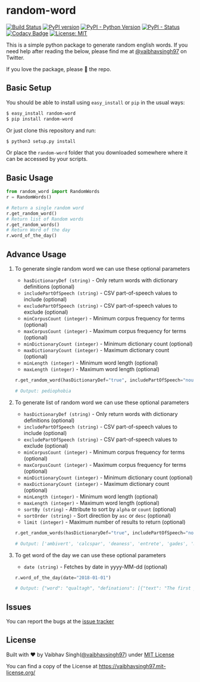 # random-word

[![Build Status](https://travis-ci.org/vaibhavsingh97/random-word.svg?branch=master)](https://travis-ci.org/vaibhavsingh97/random-word)
[![PyPI version](https://badge.fury.io/py/random-word.svg)](https://badge.fury.io/py/random-word)
[![PyPI - Python Version](https://img.shields.io/pypi/pyversions/Django.svg)](https://pypi.org/project/random-word/)
[![PyPI - Status](https://img.shields.io/pypi/status/Django.svg)](https://pypi.org/project/random-word/)
[![Codacy Badge](https://api.codacy.com/project/badge/Grade/d6ff0d51be474f1bb8b031c2c418b541)](https://www.codacy.com/app/vaibhavsingh97/random-word?utm_source=github.com&utm_medium=referral&utm_content=vaibhavsingh97/random-word&utm_campaign=Badge_Grade)
[![License: MIT](https://img.shields.io/badge/License-MIT-blue.svg)](https://vaibhavsingh97.mit-license.org/)

This is a simple python package to generate random english words.
If you need help after reading the below, please find me at [@vaibhavsingh97](https://twitter.com/vaibhavsingh97) on Twitter.

If you love the package, please :star2: the repo.

## Basic Setup

You should be able to install using `easy_install` or `pip` in the usual ways:

```sh
$ easy_install random-word
$ pip install random-word
```

Or just clone this repository and run:

```sh
$ python3 setup.py install
```

Or place the `random-word` folder that you downloaded somewhere where it can be accessed by your scripts.

## Basic Usage

```python
from random_word import RandomWords
r = RandomWords()

# Return a single random word
r.get_random_word()
# Return list of Random words
r.get_random_words()
# Return Word of the day
r.word_of_the_day()
```

## Advance Usage

1.  To generate single random word we can use these optional parameters

    - `hasDictionaryDef (string)` - Only return words with dictionary definitions (optional)
    - `includePartOfSpeech (string)` - CSV part-of-speech values to include (optional)
    - `excludePartOfSpeech (string)` - CSV part-of-speech values to exclude (optional)
    - `minCorpusCount (integer)` - Minimum corpus frequency for terms (optional)
    - `maxCorpusCount (integer)` - Maximum corpus frequency for terms (optional)
    - `minDictionaryCount (integer)` - Minimum dictionary count (optional)
    - `maxDictionaryCount (integer)` - Maximum dictionary count (optional)
    - `minLength (integer)` - Minimum word length (optional)
    - `maxLength (integer)` - Maximum word length (optional)

    ```python
    r.get_random_word(hasDictionaryDef="true", includePartOfSpeech="noun,verb", minCorpusCount=1, maxCorpusCount=10, minDictionaryCount=1, maxDictionaryCount=10, minLength=5, maxLength=10)

    # Output: pediophobia
    ```

2.  To generate list of random word we can use these optional parameters

    - `hasDictionaryDef (string)` - Only return words with dictionary definitions (optional)
    - `includePartOfSpeech (string)` - CSV part-of-speech values to include (optional)
    - `excludePartOfSpeech (string)` - CSV part-of-speech values to exclude (optional)
    - `minCorpusCount (integer)` - Minimum corpus frequency for terms (optional)
    - `maxCorpusCount (integer)` - Maximum corpus frequency for terms (optional)
    - `minDictionaryCount (integer)` - Minimum dictionary count (optional)
    - `maxDictionaryCount (integer)` - Maximum dictionary count (optional)
    - `minLength (integer)` - Minimum word length (optional)
    - `maxLength (integer)` - Maximum word length (optional)
    - `sortBy (string)` - Attribute to sort by `alpha` or `count` (optional)
    - `sortOrder (string)` - Sort direction by `asc` or `desc` (optional)
    - `limit (integer)` - Maximum number of results to return (optional)

    ```python
    r.get_random_words(hasDictionaryDef="true", includePartOfSpeech="noun,verb", minCorpusCount=1, maxCorpusCount=10, minDictionaryCount=1, maxDictionaryCount=10, minLength=5, maxLength=10, sortBy="alpha", sortOrder="asc", limit=15)

    # Output: ['ambivert', 'calcspar', 'deaness', 'entrete', 'gades', 'monkeydom', 'outclimbed', 'outdared', 'pistoleers', 'redbugs', 'snake-line', 'subrules', 'subtrends', 'torenia', 'unhides']
    ```

3.  To get word of the day we can use these optional parameters

    - `date (string)` - Fetches by date in yyyy-MM-dd (optional)

    ```python
    r.word_of_the_day(date="2018-01-01")

    # Output: {"word": "qualtagh", "definations": [{"text": "The first person one encounters, either after leaving one\'s home or (sometimes) outside one\'s home, especially on New Year\'s Day.", "source": "wiktionary", "partOfSpeech": "noun"}, {"text": "A Christmas or New Year\'s ceremony, in the Isle of Man; one who takes part in the ceremony. See the first extract.", "source": "century", "partOfSpeech": "noun"}]}
    ```

## Issues

You can report the bugs at the [issue tracker](https://github.com/vaibhavsingh97/random-word/issues)

## License

Built with ♥ by Vaibhav Singh([@vaibhavsingh97](https://github.com/vaibhavsingh97)) under [MIT License](https://vaibhavsingh97.mit-license.org/)

You can find a copy of the License at <https://vaibhavsingh97.mit-license.org/>
